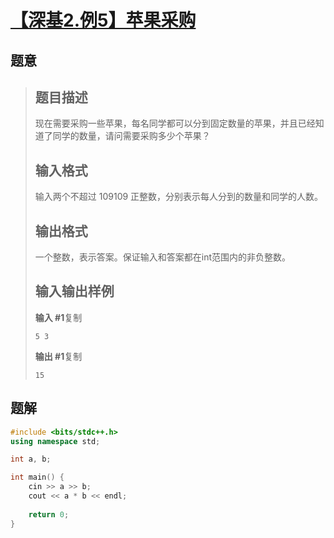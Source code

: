 #  [【深基2.例5】苹果采购](https://www.luogu.com.cn/problem/P5703)

## 题意

>   ## 题目描述
>
>   现在需要采购一些苹果，每名同学都可以分到固定数量的苹果，并且已经知道了同学的数量，请问需要采购多少个苹果？
>
>   ## 输入格式
>
>   输入两个不超过 109109 正整数，分别表示每人分到的数量和同学的人数。
>
>   ## 输出格式
>
>   一个整数，表示答案。保证输入和答案都在int范围内的非负整数。
>
>   ## 输入输出样例
>
>   **输入 #1**复制
>
>   ```
>   5 3
>   ```
>
>   **输出 #1**复制
>
>   ```
>   15
>   ```

## 题解



```c++
#include <bits/stdc++.h>
using namespace std;

int a, b;

int main() {
    cin >> a >> b;
    cout << a * b << endl;
    
    return 0;
}
```



```python3

```

